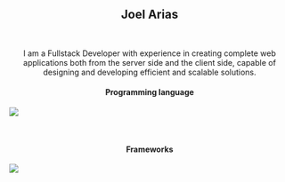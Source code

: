 <h2 align="center">Joel Arias</h2>
<br>
<p align="center">I am a Fullstack Developer with experience in creating complete web applications both from the server side and the client side, capable of designing and developing efficient and scalable solutions.</p>

<p align="center">
  <h4 align="center">Programming language</h4>
  <img src="https://skillicons.dev/icons?i=java,javascript,python,typescript&theme=dark"/>
</p>
<br>
<p align="center">
  <h4 align="center">Frameworks</h4>
  <img src="https://skillicons.dev/icons?i=django,angular,spring,react,nextjs&theme=dark"/>
</p>



